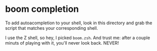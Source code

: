# boom completion

To add autoacompletion to your shell, look in this directory and grab the script
that matches your corresponding shell.

I use the Z shell, so hey, I picked `boom.zsh`. And trust me: after a couple
minuts of playing with it, you'll never look back. NEVER!
